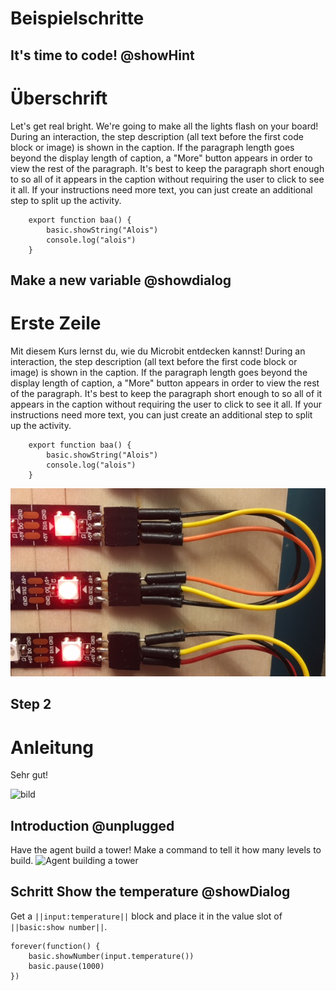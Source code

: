 # Beispielschritte


## It's time to code! @showHint
# Überschrift
Let's get real bright. We're going to make all the lights flash on your board!
During an interaction, the step description (all text before the first code block or image) is shown in the caption. If the paragraph length goes beyond the display length of caption, a "More" button appears in order to view the rest of the paragraph. It's best to keep the paragraph short enough to so all of it appears in the caption without requiring the user to click to see it all. If your instructions need more text, you can just create an additional step to split up the activity.
```block
    export function baa() {
        basic.showString("Alois")
        console.log("alois")
    }
``` 

## Make a new variable @showdialog
# Erste Zeile 


Mit diesem Kurs lernst du, wie du Microbit entdecken kannst!
During an interaction, the step description (all text before the first code block or image) is shown in the caption. If the paragraph length goes beyond the display length of caption, a "More" button appears in order to view the rest of the paragraph. It's best to keep the paragraph short enough to so all of it appears in the caption without requiring the user to click to see it all. If your instructions need more text, you can just create an additional step to split up the activity.
```block
    export function baa() {
        basic.showString("Alois")
        console.log("alois")
    }
``` 
![Agent building a tower](/bilder/bild.png)

## Step 2
# Anleitung 

Sehr gut!

![bild](/static/tutorials/bild.gif)

## Introduction @unplugged

Have the agent build a tower! Make a command to tell it how many levels to build.
![Agent building a tower](/static/tutorials/bild.png)



## Schritt Show the temperature @showDialog

Get a ``||input:temperature||`` block and place it in the value slot of ``||basic:show number||``.

```blocks
forever(function() {
    basic.showNumber(input.temperature())
    basic.pause(1000)
})

```

